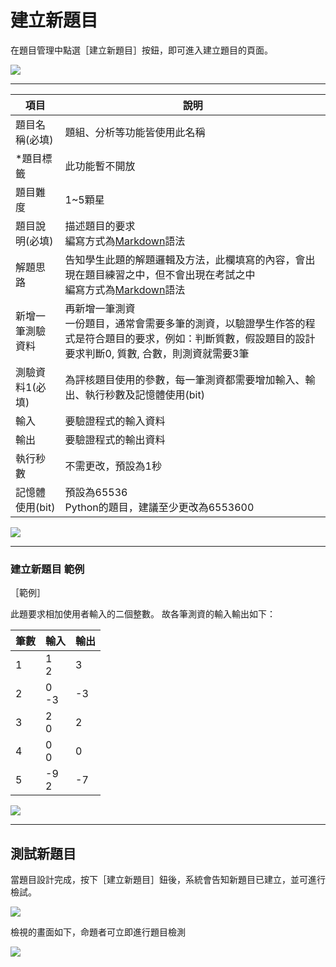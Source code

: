 # 建立新題目 #

在題目管理中點選［建立新題目］按鈕，即可進入建立題目的頁面。

![](/assets/cjmd02教師主控台-01-題目管理-00.png)

---

|項目                           |說明               |
|-------------------------------|-------------------|
|題目名稱(必填)  |題組、分析等功能皆使用此名稱|
|*題目標籤       |此功能暫不開放|
|題目難度       |1~5顆星|
|題目說明(必填)  |描述題目的要求<br>編寫方式為[Markdown](http://markdown.tw/)語法|
|解題思路       |告知學生此題的解題邏輯及方法，此欄填寫的內容，會出現在題目練習之中，但不會出現在考試之中<br>編寫方式為[Markdown](http://markdown.tw/)語法|
|新增一筆測驗資料|再新增一筆測資<br>一份題目，通常會需要多筆的測資，以驗證學生作答的程式是符合題目的要求，例如：判斷質數，假設題目的設計要求判斷0, 質數, 合數，則測資就需要3筆|
|測驗資料1(必填)|為評核題目使用的參數，每一筆測資都需要增加輸入、輸出、執行秒數及記憶體使用(bit)|
|輸入          |要驗證程式的輸入資料|
|輸出          |要驗證程式的輸出資料|
|執行秒數       |不需更改，預設為1秒|
|記憶體使用(bit)|預設為65536<br>Python的題目，建議至少更改為6553600|

![](/assets/cjmd02教師主控台-01-題目管理-01建立新題目-01.png)

---

### 建立新題目 範例 ###

［範例］

此題要求相加使用者輸入的二個整數。
故各筆測資的輸入輸出如下：

|筆數  |輸入    |輸出 |
| ----- | -------- | ----- |
|1  |1<br>2    |3    |
|2  |0<br>-3   |-3   |
|3  |2<br>0    |2    |
|4  |0<br>0    |0    |
|5  |-9<br>2   |-7   |


![](/assets/cjmd02教師主控台-01-題目管理-01建立新題目-02.png)

---

## 測試新題目 ##

當題目設計完成，按下［建立新題目］鈕後，系統會告知新題目已建立，並可進行檢試。

![](/assets/cjmd02教師主控台-01-題目管理-01建立新題目-03.png)

檢視的畫面如下，命題者可立即進行題目檢測

![](/assets/cjmd02教師主控台-01-題目管理-01建立新題目-05.png)


